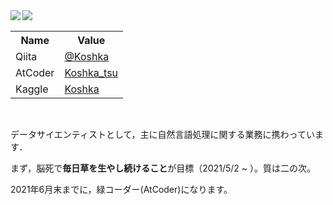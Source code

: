 <div style="display: block;">
<a href="https://github.com/anuraghazra/github-readme-stats">
  <img align="left" width="auto" src="https://github-readme-stats.vercel.app/api?username=koshka-tsu&count_private=true&show_icons=true&theme=react" />
</a>
<a href="https://github.com/anuraghazra/github-readme-stats">
  <img align="left" width="auto" src="https://github-readme-stats.vercel.app/api/top-langs/?username=koshka-tsu&theme=react" />
</a>
</div>

<br>

<div style="display: block;">
<table width="400">
<tr>
   <th> Name </th>
   <th> Value </th>
</tr>
<tr>
   <td> Qiita </td>
   <td> <a href="https://qiita.com/Koshka">@Koshka</a> </td>
</tr>
<tr>
   <td> AtCoder </td>
   <td> <a href="https://atcoder.jp/users/Koshka_tsu">Koshka_tsu</a> </td>
</tr>
<tr>
   <td> Kaggle </td>
   <td> <a href="https://www.kaggle.com/koshkatsu">Koshka</a> </td>
</tr>                         
</table>
</div>

<br>

<p>
データサイエンティストとして，主に自然言語処理に関する業務に携わっています．

まず，脳死で**毎日草を生やし続けること**が目標（2021/5/2 ~ ）。質は二の次。

2021年6月末までに，緑コーダー(AtCoder)になります。
</p>
